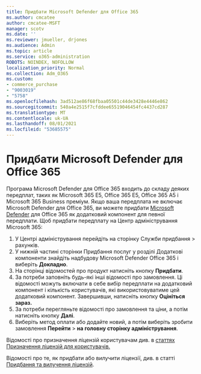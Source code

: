 ```yaml
---
title: Придбати Microsoft Defender для Office 365
ms.author: cmcatee
author: cmcatee-MSFT
manager: scotv
ms.date: ''
ms.reviewer: jmueller, drjones
ms.audience: Admin
ms.topic: article
ms.service: o365-administration
ROBOTS: NOINDEX, NOFOLLOW
localization_priority: Normal
ms.collection: Adm_O365
ms.custom:
- commerce_purchase
- "9003019"
- "5758"
ms.openlocfilehash: 3ad512ae86f68fbaa05501c44de3428e4446e862
ms.sourcegitcommit: 540a4e2515f7cfddee65519046454fc4437cd287
ms.translationtype: MT
ms.contentlocale: uk-UA
ms.lasthandoff: 08/01/2021
ms.locfileid: "53685575"
---
```

# <a name="purchase-microsoft-defender-for-office-365"></a>Придбати Microsoft Defender для Office 365

Програма Microsoft Defender для Office 365 входить до складу деяких передплат, таких як Microsoft 365 E5, Office 365 E5, Office 365 A5 і Microsoft 365 Business преміум. Якщо ваша передплата не включає Microsoft Defender для Office 365, ви можете придбати [Microsoft Defender](/microsoft-365/security/office-365-security/office-365-atp) для Office 365 як додатковий компонент для певної передплати. Щоб придбати передплату на Центр адміністрування Microsoft 365:

1. У Центрі адміністрування перейдіть на сторінку Служби придбання  >  [](https://go.microsoft.com/fwlink/p/?linkid=868433) рахунків.
2. У нижній  частині сторінки Придбання  послуг у розділі Додаткові компоненти знайдіть надбудову Microsoft Defender Office 365 і виберіть **Докладно**.
3. На сторінці відомостей про продукт натисніть кнопку **Придбати**.
4. За потреби заповніть будь-які інші відомості про замовлення. Ці відомості можуть включати в себе вибір передплати на додатковий компонент і кількість користувачів, які використовуватиме цей додатковий компонент. Завершивши, натисніть кнопку **Оцініться зараз.**
5. За потреби перегляньте відомості про замовлення та ціни, а потім натисніть кнопку **Далі**.
6. Виберіть метод оплати або додайте новий, а потім виберіть зробити замовлення **Перейти**  >  **на головну сторінку адміністрування**.

Відомості про призначення ліцензій користувачам див. в [статтях Призначення ліцензій для користувачів.](/microsoft-365/admin/manage/assign-licenses-to-users)

Відомості про те, як придбати або вилучити ліцензії, див. в статті [Придбання та вилучення ліцензій](/microsoft-365/commerce/licenses/buy-licenses#buy-or-remove-licenses-for-your-business-subscription).